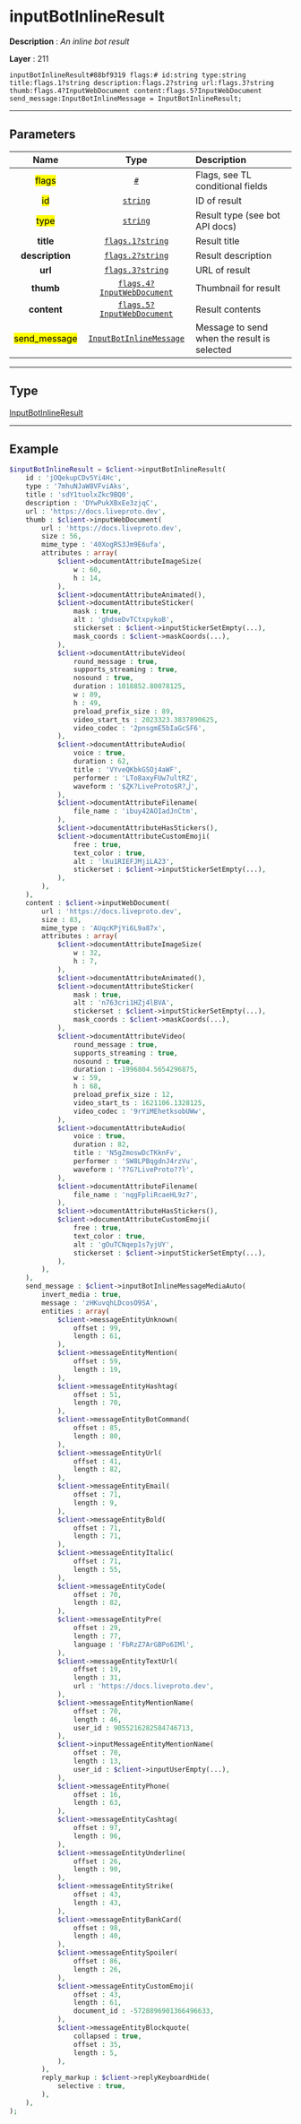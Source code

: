 # inputBotInlineResult

**Description** : *An inline bot result*

**Layer** : 211

```tl
inputBotInlineResult#88bf9319 flags:# id:string type:string title:flags.1?string description:flags.2?string url:flags.3?string thumb:flags.4?InputWebDocument content:flags.5?InputWebDocument send_message:InputBotInlineMessage = InputBotInlineResult;
```

---

## Parameters

| Name | Type | Description |
| :---: | :---: | :--- |
| <mark>flags</mark> | [`#`](type/#) | Flags, see TL conditional fields |
| <mark>id</mark> | [`string`](type/string) | ID of result |
| <mark>type</mark> | [`string`](type/string) | Result type (see bot API docs) |
| **title** | [`flags.1?string`](type/string) | Result title |
| **description** | [`flags.2?string`](type/string) | Result description |
| **url** | [`flags.3?string`](type/string) | URL of result |
| **thumb** | [`flags.4?InputWebDocument`](type/InputWebDocument) | Thumbnail for result |
| **content** | [`flags.5?InputWebDocument`](type/InputWebDocument) | Result contents |
| <mark>send_message</mark> | [`InputBotInlineMessage`](type/InputBotInlineMessage) | Message to send when the result is selected |

---

## Type

[InputBotInlineResult](type/InputBotInlineResult)

---

## Example

```php
$inputBotInlineResult = $client->inputBotInlineResult(
	id : 'jOQekupCDv5Yi4Hc',
	type : '7mhuNJaW8VFviAks',
	title : 'sdY1tuolxZkc9BQ0',
	description : 'DYwPukXBxEe3zjqC',
	url : 'https://docs.liveproto.dev',
	thumb : $client->inputWebDocument(
		url : 'https://docs.liveproto.dev',
		size : 56,
		mime_type : '40XogRS3Jm9E6ufa',
		attributes : array(
			$client->documentAttributeImageSize(
				w : 60,
				h : 14,
			),
			$client->documentAttributeAnimated(),
			$client->documentAttributeSticker(
				mask : true,
				alt : 'ghdseDvTCtxpykoB',
				stickerset : $client->inputStickerSetEmpty(...),
				mask_coords : $client->maskCoords(...),
			),
			$client->documentAttributeVideo(
				round_message : true,
				supports_streaming : true,
				nosound : true,
				duration : 1018852.80078125,
				w : 89,
				h : 49,
				preload_prefix_size : 89,
				video_start_ts : 2023323.3837890625,
				video_codec : '2pnsgmE5bIaGcSF6',
			),
			$client->documentAttributeAudio(
				voice : true,
				duration : 62,
				title : 'VYveQKbkGSOj4aWF',
				performer : 'LTo8axyFUw7ultRZ',
				waveform : '$ȤK?LiveProto$R?ڷ',
			),
			$client->documentAttributeFilename(
				file_name : 'ibuy42AOIadJnCtm',
			),
			$client->documentAttributeHasStickers(),
			$client->documentAttributeCustomEmoji(
				free : true,
				text_color : true,
				alt : 'lKu1RIEFJMjiLA23',
				stickerset : $client->inputStickerSetEmpty(...),
			),
		),
	),
	content : $client->inputWebDocument(
		url : 'https://docs.liveproto.dev',
		size : 83,
		mime_type : 'AUqcKPjYi6L9a87x',
		attributes : array(
			$client->documentAttributeImageSize(
				w : 32,
				h : 7,
			),
			$client->documentAttributeAnimated(),
			$client->documentAttributeSticker(
				mask : true,
				alt : 'n763cri1HZj4lBVA',
				stickerset : $client->inputStickerSetEmpty(...),
				mask_coords : $client->maskCoords(...),
			),
			$client->documentAttributeVideo(
				round_message : true,
				supports_streaming : true,
				nosound : true,
				duration : -1996804.5654296875,
				w : 59,
				h : 68,
				preload_prefix_size : 12,
				video_start_ts : 1621106.1328125,
				video_codec : '9rYiMEhetksobUWw',
			),
			$client->documentAttributeAudio(
				voice : true,
				duration : 82,
				title : 'N5gZmoswDcTKknFv',
				performer : 'SW8LPBqgdnJ4rzVu',
				waveform : '??G?LiveProto??ŀ',
			),
			$client->documentAttributeFilename(
				file_name : 'nqgFpliRcaeHL9z7',
			),
			$client->documentAttributeHasStickers(),
			$client->documentAttributeCustomEmoji(
				free : true,
				text_color : true,
				alt : 'gOuTCNqep1s7yjUY',
				stickerset : $client->inputStickerSetEmpty(...),
			),
		),
	),
	send_message : $client->inputBotInlineMessageMediaAuto(
		invert_media : true,
		message : 'zHKuvqhLDcosO9SA',
		entities : array(
			$client->messageEntityUnknown(
				offset : 99,
				length : 61,
			),
			$client->messageEntityMention(
				offset : 59,
				length : 19,
			),
			$client->messageEntityHashtag(
				offset : 51,
				length : 70,
			),
			$client->messageEntityBotCommand(
				offset : 85,
				length : 80,
			),
			$client->messageEntityUrl(
				offset : 41,
				length : 82,
			),
			$client->messageEntityEmail(
				offset : 71,
				length : 9,
			),
			$client->messageEntityBold(
				offset : 71,
				length : 71,
			),
			$client->messageEntityItalic(
				offset : 71,
				length : 55,
			),
			$client->messageEntityCode(
				offset : 70,
				length : 82,
			),
			$client->messageEntityPre(
				offset : 29,
				length : 77,
				language : 'FbRzZ7ArGBPo6IMl',
			),
			$client->messageEntityTextUrl(
				offset : 19,
				length : 31,
				url : 'https://docs.liveproto.dev',
			),
			$client->messageEntityMentionName(
				offset : 70,
				length : 46,
				user_id : 9055216282584746713,
			),
			$client->inputMessageEntityMentionName(
				offset : 70,
				length : 13,
				user_id : $client->inputUserEmpty(...),
			),
			$client->messageEntityPhone(
				offset : 16,
				length : 63,
			),
			$client->messageEntityCashtag(
				offset : 97,
				length : 96,
			),
			$client->messageEntityUnderline(
				offset : 26,
				length : 90,
			),
			$client->messageEntityStrike(
				offset : 43,
				length : 43,
			),
			$client->messageEntityBankCard(
				offset : 98,
				length : 40,
			),
			$client->messageEntitySpoiler(
				offset : 86,
				length : 26,
			),
			$client->messageEntityCustomEmoji(
				offset : 43,
				length : 61,
				document_id : -5728896901366496633,
			),
			$client->messageEntityBlockquote(
				collapsed : true,
				offset : 35,
				length : 5,
			),
		),
		reply_markup : $client->replyKeyboardHide(
			selective : true,
		),
	),
);
```